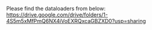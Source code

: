 Please find the dataloaders from below:
https://drive.google.com/drive/folders/1-4S5m5xMfPmQ6NX4iVoEXRQxcaGBZXD0?usp=sharing